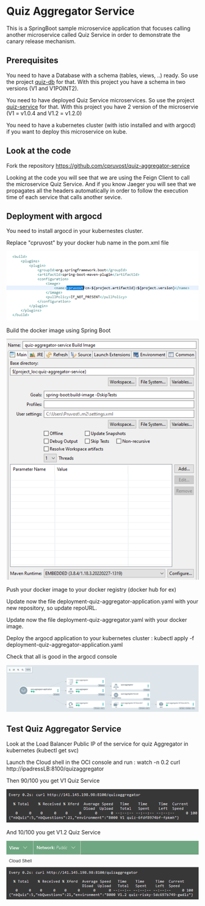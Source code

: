 # Quiz Aggregator Service

This is a SpringBoot sample microservice application that focuses calling another microservice called Quiz Service in order to demonstrate the canary release mechanism.

## Prerequisites

You need to have a Database  with a schema (tables, views, ..) ready. So use the project [quiz-db](https://github.com/cpruvost/quiz-db) for that. With this project you have a schema in two versions (V1 and V1POINT2).

You need to have deployed Quiz Service microservices. So use the project [quiz-service](https://github.com/cpruvost/quiz-service) for that. With this project you have 2 version of the microservie (V1 = v1.0.4 and V1.2 = v1.2.0)

You need to have a kubernetes cluster (with istio installed and with argocd) if you want to deploy this microservice on kube.

## Look at the code

Fork the repository https://github.com/cpruvost/quiz-aggregator-service

Looking at the code you will see that we are using the Feign Client to call the microservice Quiz Service. And if you know Jaeger you will see that we propagates all the headers automatically in order to follow the execution time of each service that calls another sevice. 

## Deployment with argocd

You need to install argocd in your kubernestes cluster.

Replace "cpruvost" by your docker hub name in the pom.xml file

![Pom V1](docs/pomV1.png)

Build the docker image using Spring Boot

![Docker V1](docs/BuildImage.png)

Push your docker image to your docker registry (docker hub for ex)

Update now the file deployment-quiz-aggregator-application.yaml with your new repository, so update repoURL.

Update now the file deployment-quiz-aggregator.yaml with your docker image.

Deploy the argocd application to your kubernetes cluster : kubectl apply -f deployment-quiz-aggregator-application.yaml

Check that all is good in the argocd console

![Argocd](docs/argocd.png)

## Test Quiz Aggregator Service

Look at the Load Balancer Public IP of the service for quiz Aggregator in kubernetes (kubectl get svc)

Launch the Cloud shell in the OCI console and run : watch -n 0.2 curl http://ipadressLB:8100/quizaggregator 

Then 90/100 you get V1 Quiz Service

![Canary V1](docs/CanaryV1.png)

And 10/100 you get V1.2 Quiz Service

![Canary V1.2](docs/CanaryV12.png)

